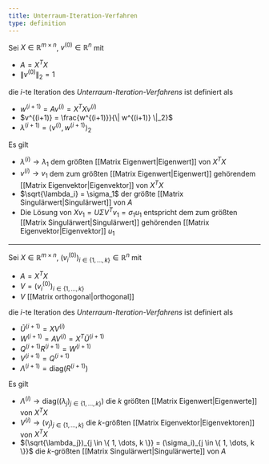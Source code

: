 ```yaml
---
title: Unterraum-Iteration-Verfahren
type: definition
---
```


Sei $X \in \mathbb{R}^{m \times n}$, $v^{(0)} \in \mathbb{R}^n$ mit
- $A = X^TX$
- $\| v^{(0)} \|_2 = 1$

die $i$-te Iteration des *Unterraum-Iteration-Verfahrens* ist definiert als
- $w^{(i+1)} = Av^{(i)} = X^TXv^{(i)}$
- $v^{(i+1)} = \frac{w^{(i+1)}}{\| w^{(i+1)} \|_2}$
- $\lambda^{(i+1)} = \langle v^{(i)}, w^{(i+1)} \rangle_2$

Es gilt
- $\lambda^{(i)} \to \lambda_1$ dem größten [[Matrix Eigenwert|Eigenwert]] von $X^TX$
- $v^{(i)} \to v_1$ dem zum größten [[Matrix Eigenwert|Eigenwert]] gehörendem [[Matrix Eigenvektor|Eigenvektor]] von $X^TX$
- $\sqrt{\lambda_i} = \sigma_1$ der größte [[Matrix Singulärwert|Singulärwert]] von $A$
- Die Lösung von $Xv_1 = U\Sigma V^Tv_1 = \sigma_1u_1$ entspricht dem zum größten [[Matrix Singulärwert|Singulärwert]] gehörenden [[Matrix Eigenvektor|Eigenvektor]] $u_1$

---

Sei $X \in \mathbb{R}^{m \times n}$, $(v_i^{(0)})_{i \in \{ 1, \dots, k \}} \in \mathbb{R}^n$ mit
- $A = X^TX$
- $V = (v_i^{(0)})_{i \in \{ 1, \dots, k \}}$
- $V$ [[Matrix orthogonal|orthogonal]]

die $i$-te Iteration des *Unterraum-Iteration-Verfahrens* ist definiert als
- $\tilde{U}^{(i+1)} = XV^{(i)}$
- $W^{(i+1)} = AV^{(i)} = X^T\tilde{U}^{(i+1)}$
- $Q^{(i+1)}R^{(i+1)} = W^{(i+1)}$
- $V^{(i+1)} = Q^{(i+1)}$
- $\Lambda^{(i+1)} = \text{diag}(R^{(i+1)})$

Es gilt
- $\Lambda^{(i)} \to \text{diag}((\lambda_j)_{j \in \{ 1, \dots, k \}})$ die $k$ größten [[Matrix Eigenwert|Eigenwerte]] von $X^TX$
- $V^{(i)} \to (v_j)_{j \in \{ 1, \dots, k \}}$ die $k$-größten [[Matrix Eigenvektor|Eigenvektoren]] von $X^TX$
- $(\sqrt{\lambda_j})_{j \in \{ 1, \dots, k \}} = (\sigma_i)_{j \in \{ 1, \dots, k \}}$ die $k$-größten [[Matrix Singulärwert|Singulärwerte]] von $A$